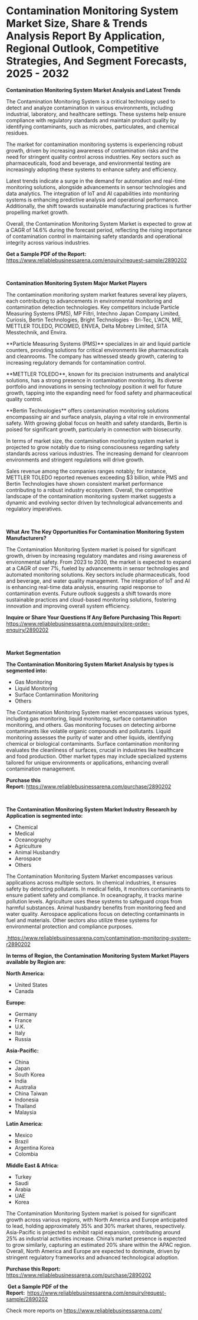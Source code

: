 <p><h1>Contamination Monitoring System Market Size, Share & Trends Analysis Report By Application, Regional Outlook, Competitive Strategies, And Segment Forecasts, 2025 - 2032</h1></p><p><strong>Contamination Monitoring System Market Analysis and Latest Trends</strong></p>
<p><p>The Contamination Monitoring System is a critical technology used to detect and analyze contamination in various environments, including industrial, laboratory, and healthcare settings. These systems help ensure compliance with regulatory standards and maintain product quality by identifying contaminants, such as microbes, particulates, and chemical residues. </p><p>The market for contamination monitoring systems is experiencing robust growth, driven by increasing awareness of contamination risks and the need for stringent quality control across industries. Key sectors such as pharmaceuticals, food and beverage, and environmental testing are increasingly adopting these systems to enhance safety and efficiency. </p><p>Latest trends indicate a surge in the demand for automation and real-time monitoring solutions, alongside advancements in sensor technologies and data analytics. The integration of IoT and AI capabilities into monitoring systems is enhancing predictive analysis and operational performance. Additionally, the shift towards sustainable manufacturing practices is further propelling market growth. </p><p>Overall, the Contamination Monitoring System Market is expected to grow at a CAGR of 14.6% during the forecast period, reflecting the rising importance of contamination control in maintaining safety standards and operational integrity across various industries.</p></p>
<p><strong>Get a Sample PDF of the Report:&nbsp;</strong> <a href="https://www.reliablebusinessarena.com/enquiry/request-sample/2890202?utm_campaign=1948&utm_medium=2&utm_source=Github&utm_content=ia&utm_term=14032025&utm_id=contamination-monitoring-system">https://www.reliablebusinessarena.com/enquiry/request-sample/2890202</a></p>
<p>&nbsp;</p>
<p><strong>Contamination Monitoring System Major Market Players</strong></p>
<p><p>The contamination monitoring system market features several key players, each contributing to advancements in environmental monitoring and contamination detection technologies. Key competitors include Particle Measuring Systems (PMS), MP Filtri, Intechno Japan Company Limited, Curiosis, Bertin Technologies, Bright Technologies - Bri-Tec, L'ACN, MIE, METTLER TOLEDO, PICOMED, ENVEA, Delta Mobrey Limited, SITA Messtechnik, and Envira.</p><p>**Particle Measuring Systems (PMS)** specializes in air and liquid particle counters, providing solutions for critical environments like pharmaceuticals and cleanrooms. The company has witnessed steady growth, catering to increasing regulatory demands for contamination control.</p><p>**METTLER TOLEDO**, known for its precision instruments and analytical solutions, has a strong presence in contamination monitoring. Its diverse portfolio and innovations in sensing technology position it well for future growth, tapping into the expanding need for food safety and pharmaceutical quality control.</p><p>**Bertin Technologies** offers contamination monitoring solutions encompassing air and surface analysis, playing a vital role in environmental safety. With growing global focus on health and safety standards, Bertin is poised for significant growth, particularly in connection with biosecurity.</p><p>In terms of market size, the contamination monitoring system market is projected to grow notably due to rising consciousness regarding safety standards across various industries. The increasing demand for cleanroom environments and stringent regulations will drive growth.</p><p>Sales revenue among the companies ranges notably; for instance, METTLER TOLEDO reported revenues exceeding $3 billion, while PMS and Bertin Technologies have shown consistent market performance contributing to a robust industry ecosystem. Overall, the competitive landscape of the contamination monitoring system market suggests a dynamic and evolving sector driven by technological advancements and regulatory imperatives.</p></p>
<p>&nbsp;</p>
<p><strong>What Are The Key Opportunities For Contamination Monitoring System Manufacturers?</strong></p>
<p><p>The Contamination Monitoring System market is poised for significant growth, driven by increasing regulatory mandates and rising awareness of environmental safety. From 2023 to 2030, the market is expected to expand at a CAGR of over 7%, fueled by advancements in sensor technologies and automated monitoring solutions. Key sectors include pharmaceuticals, food and beverage, and water quality management. The integration of IoT and AI is enhancing real-time data analysis, ensuring rapid response to contamination events. Future outlook suggests a shift towards more sustainable practices and cloud-based monitoring solutions, fostering innovation and improving overall system efficiency.</p></p>
<p><strong>Inquire or Share Your Questions If Any Before Purchasing This Report:</strong> <a href="https://www.reliablebusinessarena.com/enquiry/pre-order-enquiry/2890202?utm_campaign=1948&utm_medium=2&utm_source=Github&utm_content=ia&utm_term=14032025&utm_id=contamination-monitoring-system">https://www.reliablebusinessarena.com/enquiry/pre-order-enquiry/2890202</a></p>
<p>&nbsp;</p>
<p><strong>Market Segmentation</strong></p>
<p><strong>The Contamination Monitoring System Market Analysis by types is segmented into:</strong></p>
<p><ul><li>Gas Monitoring</li><li>Liquid Monitoring</li><li>Surface Contamination Monitoring</li><li>Others</li></ul></p>
<p><p>The Contamination Monitoring System market encompasses various types, including gas monitoring, liquid monitoring, surface contamination monitoring, and others. Gas monitoring focuses on detecting airborne contaminants like volatile organic compounds and pollutants. Liquid monitoring assesses the purity of water and other liquids, identifying chemical or biological contaminants. Surface contamination monitoring evaluates the cleanliness of surfaces, crucial in industries like healthcare and food production. Other market types may include specialized systems tailored for unique environments or applications, enhancing overall contamination management.</p></p>
<p><strong>Purchase this Report:&nbsp;</strong><a href="https://www.reliablebusinessarena.com/purchase/2890202?utm_campaign=1948&utm_medium=2&utm_source=Github&utm_content=ia&utm_term=14032025&utm_id=contamination-monitoring-system">https://www.reliablebusinessarena.com/purchase/2890202</a></p>
<p>&nbsp;</p>
<p><strong>The Contamination Monitoring System Market Industry Research by Application is segmented into:</strong></p>
<p><ul><li>Chemical</li><li>Medical</li><li>Oceanography</li><li>Agriculture</li><li>Animal Husbandry</li><li>Aerospace</li><li>Others</li></ul></p>
<p><p>The Contamination Monitoring System Market encompasses various applications across multiple sectors. In chemical industries, it ensures safety by detecting pollutants. In medical fields, it monitors contaminants to ensure patient safety and compliance. In oceanography, it tracks marine pollution levels. Agriculture uses these systems to safeguard crops from harmful substances. Animal husbandry benefits from monitoring feed and water quality. Aerospace applications focus on detecting contaminants in fuel and materials. Other sectors also utilize these systems for environmental protection and compliance purposes.</p></p>
<p><a href="https://www.reliablebusinessarena.com/contamination-monitoring-system-r2890202?utm_campaign=1948&utm_medium=2&utm_source=Github&utm_content=ia&utm_term=14032025&utm_id=contamination-monitoring-system">&nbsp;https://www.reliablebusinessarena.com/contamination-monitoring-system-r2890202</a></p>
<p><strong>In terms of Region, the Contamination Monitoring System Market Players available by Region are:</strong></p>
<p>
    <p> <strong> North America: </strong>
        <ul>
            <li>United States</li>
            <li>Canada</li>
        </ul>
        </p> 
    <p> <strong> Europe: </strong>
        <ul>
            <li>Germany</li>
            <li>France</li>
            <li>U.K.</li>
            <li>Italy</li>
            <li>Russia</li>
        </ul>
        </p> 
    <p> <strong> Asia-Pacific: </strong>
        <ul>
            <li>China</li>
            <li>Japan</li>
            <li>South Korea</li>
            <li>India</li>
            <li>Australia</li>
            <li>China Taiwan</li>
            <li>Indonesia</li>
            <li>Thailand</li>
            <li>Malaysia</li>
        </ul>
        </p> 
    <p> <strong> Latin America: </strong>
        <ul>
            <li>Mexico</li>
            <li>Brazil</li>
            <li>Argentina Korea</li>
            <li>Colombia</li>
        </ul>
        </p> 
    <p> <strong> Middle East & Africa: </strong>
        <ul>
            <li>Turkey</li>
            <li>Saudi</li>
            <li>Arabia</li>
            <li>UAE</li>
            <li>Korea</li>
        </ul>
    </p>
    </p>
<p><p>The Contamination Monitoring System market is poised for significant growth across various regions, with North America and Europe anticipated to lead, holding approximately 35% and 30% market shares, respectively. Asia-Pacific is projected to exhibit rapid expansion, contributing around 25% as industrial activities increase. China’s market presence is expected to grow similarly, capturing an estimated 20% share within the APAC region. Overall, North America and Europe are expected to dominate, driven by stringent regulatory frameworks and advanced technological adoption.</p></p>
<p><strong>Purchase this Report: </strong><a href="https://www.reliablebusinessarena.com/purchase/2890202?utm_campaign=1948&utm_medium=2&utm_source=Github&utm_content=ia&utm_term=14032025&utm_id=contamination-monitoring-system">https://www.reliablebusinessarena.com/purchase/2890202</a></p>
<p>&nbsp;<strong>Get a Sample PDF of the Report:&nbsp;&nbsp;</strong><a href="https://www.reliablebusinessarena.com/enquiry/request-sample/2890202?utm_campaign=1948&utm_medium=2&utm_source=Github&utm_content=ia&utm_term=14032025&utm_id=contamination-monitoring-system">https://www.reliablebusinessarena.com/enquiry/request-sample/2890202</a></p>
<p><strong></strong></p>
<p>Check more reports on <a href="https://www.reliablebusinessarena.com/?utm_campaign=1948&utm_medium=2&utm_source=Github&utm_content=ia&utm_term=14032025&utm_id=contamination-monitoring-system">https://www.reliablebusinessarena.com/</a></p>